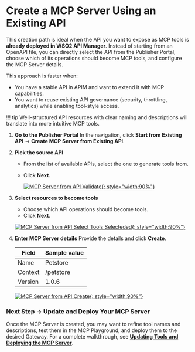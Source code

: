 # Create a MCP Server Using an Existing API

This creation path is ideal when the API you want to expose as MCP tools is **already deployed in WSO2 API Manager**.
Instead of starting from an OpenAPI file, you can directly select the API from the Publisher Portal, choose which of its operations should become MCP tools, and configure the MCP Server details.

This approach is faster when:

* You have a stable API in APIM and want to extend it with MCP capabilities.
* You want to reuse existing API governance (security, throttling, analytics) while enabling tool-style access.

!!! tip
    Well-structured API resources with clear naming and descriptions will translate into more intuitive MCP tools.


   1. **Go to the Publisher Portal**
      In the navigation, click **Start from Existing API** → **Create MCP Server from Existing API**.

   2. **Pick the source API**

      * From the list of available APIs, select the one to generate tools from.
      * Click **Next**.

         [![MCP Server from API Validate]({{base_path}}/assets/img/mcp/create-mcp-servers-from-api-validate.png){: style="width:90%"}]({{base_path}}/assets/img/mcp/create-mcp-servers-from-api-validate.png)

   3. **Select resources to become tools**

      * Choose which API operations should become tools.
      * Click **Next**.

      [![MCP Server from API Select Tools Selecteded]({{base_path}}/assets/img/mcp/create-mcp-servers-from-api-tools-selected.png){: style="width:90%"}]({{base_path}}/assets/img/mcp/create-mcp-servers-from-api-tools-selected.png)

   4. **Enter MCP Server details**
      Provide the details and click **Create**.

      | Field    | Sample value                                                               |
      | -------- | -------------------------------------------------------------------------- |
      | Name     | Petstore                                                                   |
      | Context  | /petstore                                                                  |
      | Version  | 1.0.6                                                                      |

      [![MCP Server from API Create]({{base_path}}/assets/img/mcp/create-mcp-servers-from-api-create.png){: style="width:90%"}]({{base_path}}/assets/img/mcp/create-mcp-servers-from-api-create.png)

### Next Step → Update and Deploy Your MCP Server

Once the MCP Server is created, you may want to refine tool names and descriptions, test them in the MCP Playground, and deploy them to the desired Gateway.
For a complete walkthrough, see **[Updating Tools and Deploying the MCP Server](./update-and-deploy-mcp-server.md)**.
